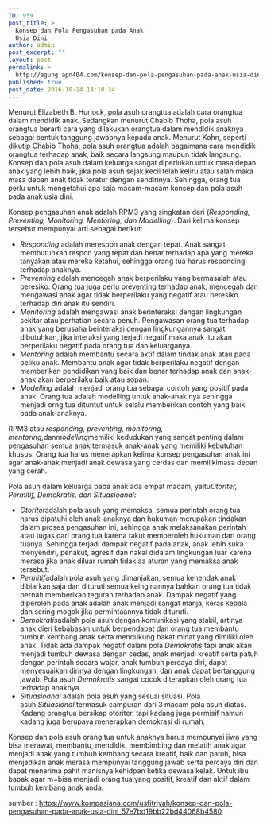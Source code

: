 ```yaml
---
ID: 959
post_title: >
  Konsep dan Pola Pengasuhan pada Anak
  Usia Dini
author: admin
post_excerpt: ""
layout: post
permalink: >
  http://agung.apn404.com/konsep-dan-pola-pengasuhan-pada-anak-usia-dini/
published: true
post_date: 2016-10-24 14:10:34
---
```

Menurut Elizabeth B. Hurlock, pola asuh orangtua adalah cara orangtua dalam mendidik anak. Sedangkan menurut Chabib Thoha, pola asuh orangtua berarti cara yang dilakukan orangtua dalam mendidik anaknya sebagai bentuk tanggung jawabnya kepada anak. Menurut Kohn, seperti dikutip Chabib Thoha, pola asuh orangtua adalah bagaimana cara mendidik orangtua terhadap anak, baik secara langsung maupun tidak langsung. Konsep dan pola asuh dalam keluarga sangat diperlukan untuk masa depan anak yang lebih baik, jika pola asuh sejak kecil telah keliru atau salah maka masa depan anak tidak teratur dengan sendirinya. Sehingga, orang tua perlu untuk mengetahui apa saja macam-macam konsep dan pola asuh pada anak usia dini.

Konsep pengasuhan anak adalah RPM3 yang singkatan dari (<em>Responding, Preventing, Monitoring, Mentoring, dan Modelling</em>). Dari kelima konsep tersebut mempunyai arti sebagai berikut:
<ul>
 	<li><em>Responding</em> adalah merespon anak dengan tepat. Anak sangat membutuhkan respon yang tepat dan benar terhadap apa yang mereka tanyakan atau mereka ketahui, sehingga orang tua harus responding terhadap anaknya.</li>
 	<li><em>Preventing</em> adalah mencegah anak berperilaku yang bermasalah atau beresiko. Orang tua juga perlu preventing terhadap anak, mencegah dan mengawasi anak agar tidak berperilaku yang negatif atau beresiko terhadap diri anak itu sendiri.</li>
 	<li><em>Monitoring</em> adalah mengawasi anak berinteraksi dengan lingkungan sekitar atau perhatian secara penuh. Pengawasan orang tua terhadap anak yang berusaha beinteraksi dengan lingkungannya sangat dibutuhkan, jika interaksi yang terjadi negatif maka anak itu akan berperilaku negatif pada orang tua dan keluarganya.</li>
 	<li><em>Mentoring</em> adalah membantu secara aktif dalam tindak anak atau pada peliku anak. Membantu anak agar tidak berperilaku negatif dengan memberikan pendidikan yang baik dan benar terhadap anak dan anak-anak akan berperilaku baik atau sopan.</li>
 	<li><em>Modelling</em> adalah menjadi orang tua sebagai contoh yang positif pada anak. Orang tua adalah modelling untuk anak-anak nya sehingga menjadi orng tua dituntut untuk selalu memberikan contoh yang baik pada anak-anaknya.</li>
</ul>
RPM3 atau <em>responding, preventing, monitoring, mentoring,</em>dan<em>modelling</em>memiliki kedudukan yang sangat penting dalam pengasuhan semua anak termasuk anak-anak yang memiliki kebutuhan khusus. Orang tua harus menerapkan kelima konsep pengasuhan anak ini agar anak-anak menjadi anak dewasa yang cerdas dan memilikimasa depan yang cerah.

Pola asuh dalam keluarga pada anak ada empat macam, yaitu<em>Otoriter, Permitif, Demokratis, dan Situasioanal</em>:
<ul>
 	<li><em>Otoriter</em>adalah pola asuh yang memaksa, semua perintah orang tua harus dipatuhi oleh anak-anaknya dan hukuman merupakan tindakan dalam proses pengasuhan ini, sehingga anak melaksanakan perintah atau tugas dari orang tua karena takut memperoleh hukuman dari orang tuanya. Sehingga terjadi dampak negatif pada anak, anak lebih suka menyendiri, penakut, agresif dan nakal didalam lingkungan luar karena merasa jika anak diluar rumah tidak aa aturan yang memaksa anak tersebut.</li>
 	<li><em>Permitif</em>adalah pola asuh yang dimanjakan, semua kehendak anak dibiarkan saja dan dituruti semua keinginannya bahkan orang tua tidak pernah memberikan teguran terhadap anak. Dampak negatif yang diperoleh pada anak adalah anak menjadi sangat manja, keras kepala dan sering mogok jika permintaannya tidak dituruti.</li>
 	<li><em>Demokratis</em>adalah pola asuh dengan komunikasi yang stabil, artinya anak dieri kebabasan untuk berpendapat dan orang tua membantu tumbuh kembang anak serta mendukung bakat minat yang dimiliki oleh anak. Tidak ada dampak negatif dalam pola <em>Demokratis</em> tapi anak akan menjadi tumbuh dewasa dengan cedas, anak menjadi kreatif serta patuh dengan perintah secara wajar, anak tumbuh percaya diri, dapat menyesuaikan dirinya dengan lingkungan, dan anak dapat bertanggung jawab. Pola asuh <em>Demokratis</em> sangat cocok diterapkan oleh orang tua terhadap anaknya.</li>
 	<li><em>Situasioanal</em> adalah pola asuh yang sesuai situasi. Pola asuh <em>Situasional</em> termasuk campuran dari 3 macam pola asuh diatas. Kadang orangtua bersikap otoriter, tapi kadang juga permisif namun kadang juga berupaya menerapkan demokrasi di rumah.</li>
</ul>
Konsep dan pola asuh orang tua untuk anaknya harus mempunyai jiwa yang bisa merawat, membantu, mendidik, membimbing dan melatih anak agar menjadi anak yang tumbuh kembang secara kreatif, baik dan patuh, bisa menjadikan anak merasa mempunyai tanggung jawab serta percaya diri dan dapat menerima pahit manisnya kehidpan ketika dewasa kelak. Untuk ibu bapak agar m=bisa menjadi orang tua yang positif, kreatif dan aktif dalam tumbuh kembang anak anda.

sumber : https://www.kompasiana.com/usfitriyah/konsep-dan-pola-pengasuhan-pada-anak-usia-dini_57e7bd19bb22bd44068b4580